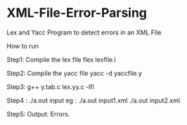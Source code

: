 XML-File-Error-Parsing
======================

Lex and Yacc Program to detect errors in an XML File

How to run


Step1: Compile the lex file
       flex lexfile.l
	
Step2: Compile the yacc file
       yacc -d yaccfile.y

Step3: g++ y.tab.c lex.yy.c -lfl

Step4 : ./a.out input
	eg : ./a.out input1.xml
	     ./a.out input2.xml
	     
Step5: Output: Errors.
	     


